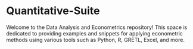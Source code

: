 # Quantitative-Suite
Welcome to the Data Analysis and Econometrics repository! This space is dedicated to providing examples and snippets for applying econometric methods using various tools such as Python, R, GRETL, Excel, and more. 
